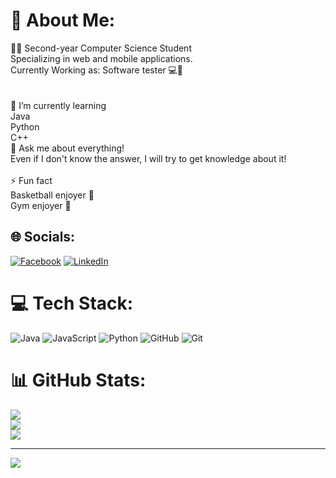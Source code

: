 # 💫 About Me:
👨‍🎓 Second-year Computer Science Student  <br>Specializing in web and mobile applications.<br> Currently Working as: Software tester 💻🤳 <br><br><br>🌱 I’m currently learning <br>Java<br>Python<br>C++<br> 💬 Ask me about everything! <br>Even if I don't know the answer, I will try to get knowledge about it!<br><br>⚡ Fun fact<br>Basketball enjoyer 🏀<br>Gym enjoyer 💪 


## 🌐 Socials:
[![Facebook](https://img.shields.io/badge/Facebook-%231877F2.svg?logo=Facebook&logoColor=white)](https://facebook.com/KolegaFifi) [![LinkedIn](https://img.shields.io/badge/LinkedIn-%230077B5.svg?logo=linkedin&logoColor=white)](https://linkedin.com/in/filip-nieć-9bb33126a) 

# 💻 Tech Stack:
![Java](https://img.shields.io/badge/java-%23ED8B00.svg?style=for-the-badge&logo=openjdk&logoColor=white) ![JavaScript](https://img.shields.io/badge/c++-%2300599C.svg?style=for-the-badge&logo=c%2B%2B&logoColor=white) ![Python](https://img.shields.io/badge/python-3670A0?style=for-the-badge&logo=python&logoColor=ffdd54) ![GitHub](https://img.shields.io/badge/github-%23121011.svg?style=for-the-badge&logo=github&logoColor=white) ![Git](https://img.shields.io/badge/git-%23F05033.svg?style=for-the-badge&logo=git&logoColor=white)
# 📊 GitHub Stats:
![](https://github-readme-stats.vercel.app/api?username=xFeeNee&theme=panda&hide_border=true&include_all_commits=true&count_private=true)<br/>
![](https://github-readme-streak-stats.herokuapp.com/?user=xFeeNee&theme=panda&hide_border=true)<br/>
![](https://github-readme-stats.vercel.app/api/top-langs/?username=xFeeNee&theme=panda&hide_border=true&include_all_commits=true&count_private=true&layout=compact)

---
[![](https://visitcount.itsvg.in/api?id=xFeeNee&icon=0&color=10)](https://visitcount.itsvg.in)

<!-- Proudly created with GPRM ( https://gprm.itsvg.in ) -->

